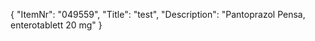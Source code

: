 {
  "ItemNr": "049559",
  "Title": "test",
  "Description": "Pantoprazol Pensa, enterotablett 20 mg"
}